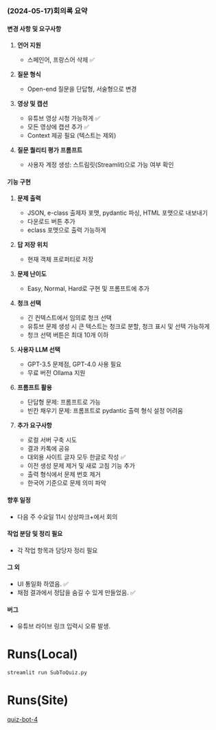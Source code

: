 ### (2024-05-17)회의록 요약

#### 변경 사항 및 요구사항
1. **언어 지원**
   - 스페인어, 프랑스어 삭제 ✅

2. **질문 형식**
   - Open-end 질문을 단답형, 서술형으로 변경

3. **영상 및 캡션**
   - 유튜브 영상 시청 가능하게 ✅
   - 모든 영상에 캡션 추가 ✅
   - Context 제공 필요 (텍스트는 제외) 

4. **질문 퀄리티 평가 프롬프트**
   - 사용자 계정 생성: 스트림릿(Streamlit)으로 가능 여부 확인

#### 기능 구현
1. **문제 출력**
   - JSON, e-class 출제자 포맷, pydantic 파싱, HTML 포맷으로 내보내기
   - 다운로드 버튼 추가
   - eclass 포맷으로 출력 가능하게

2. **답 저장 위치**
   - 현재 객체 프로퍼티로 저장

3. **문제 난이도**
   - Easy, Normal, Hard로 구현 및 프롬프트에 추가

4. **청크 선택**
   - 긴 컨텍스트에서 임의로 청크 선택
   - 유튜브 문제 생성 시 큰 텍스트는 청크로 분할, 청크 표시 및 선택 가능하게
   - 청크 선택 버튼은 최대 10개 이하

5. **사용자 LLM 선택**
   - GPT-3.5 문제점, GPT-4.0 사용 필요
   - 무료 버전 Ollama 지원

6. **프롬프트 활용**
   - 단답형 문제: 프롬프트로 가능
   - 빈칸 채우기 문제: 프롬프트로 pydantic 출력 형식 설정 어려움

7. **추가 요구사항**
   - 로컬 서버 구축 시도
   - 결과 카톡에 공유
   - 대외용 사이트 글자 모두 한글로 작성 ✅
   - 이전 생성 문제 제거 및 새로 고침 기능 추가
   - 출력 형식에서 문제 번호 제거
   - 한국어 기준으로 문제 의미 파악 

#### 향후 일정
- 다음 주 수요일 11시 상상파크+에서 회의

#### 작업 분담 및 정리 필요
- 각 작업 항목과 담당자 정리 필요

#### 그 외
- UI 통일화 하였음. ✅
- 채점 결과에서 정답을 숨길 수 있게 만들었음. ✅

#### 버그
- 유튜브 라이브 링크 입력시 오류 발생. 

# Runs(Local)
```python
streamlit run SubToQuiz.py
```

# Runs(Site)
[quiz-bot-4](https://quiz-bot-4.streamlit.app/)
